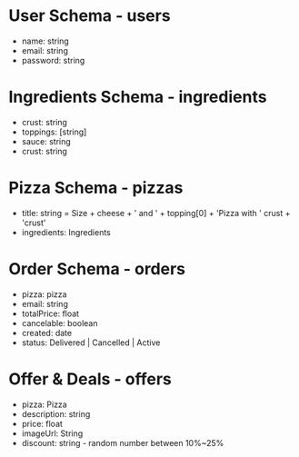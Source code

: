 # User Schema - users
  * name: string
  * email: string
  * password: string

# Ingredients Schema - ingredients
  * crust: string  
  * toppings: [string]
  * sauce: string
  * crust: string

# Pizza Schema - pizzas
  * title: string = Size + cheese + ' and ' + topping[0] + 'Pizza with ' crust + 'crust'
  * ingredients: Ingredients

# Order Schema - orders
  * pizza: pizza
  * email: string
  * totalPrice: float
  * cancelable: boolean
  * created: date
  * status: Delivered | Cancelled | Active

# Offer & Deals - offers
  * pizza: Pizza
  * description: string
  * price: float
  * imageUrl: String
  * discount: string - random number between 10%~25%
